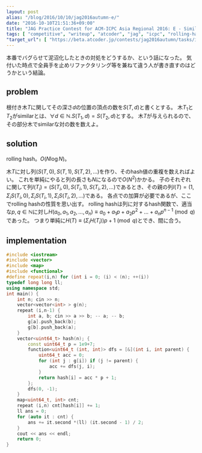 ```yaml
---
layout: post
alias: "/blog/2016/10/10/jag2016autumn-e/"
date: "2016-10-10T21:51:36+09:00"
title: "JAG Practice Contest for ACM-ICPC Asia Regional 2016: E - Similarity of Subtrees"
tags: [ "competitive", "writeup", "atcoder", "jag", "icpc", "rolling-hash", "tree" ]
"target_url": [ "https://beta.atcoder.jp/contests/jag2016autumn/tasks/icpc2016autumn_e" ]
---
```


本番でバグらせて泥沼化したときの対処をどうするか、という話になった。
気付いた時点で全員手を止めリファクタリング等を兼ねて違う人が書き直すのはどうかという結論。

## problem

根付き木$T$に関してその深さ$d$の位置の頂点の数を$S(T,d)$と書くとする。
木$T_1$と$T_2$がsimilarとは、$\forall d \in \mathbb{N}. S(T_1,d) = S(T_2,d)$とする。
木$T$が与えられるので、その部分木でsimilarな対の数を数えよ。

## solution

rolling hash。$O(N \log N)$。

木$T$に対し列$(S(T,0), S(T,1), S(T,2), \dots)$を作り、そのhash値の重複を数えればよい。
これを単純にやると列の長さも$N$になるので$O(N^2)$かかる。
子のそれぞれに関して列$l(T_i) = (S(T_i,0), S(T_i,1), S(T_i,2), \dots)$であるとき、その親の列$l(T) = (1, \Sigma_i S(T_i,0), \Sigma_i S(T_i,1), \Sigma_i S(T_i,2), \dots)$である。
各点での加算が必要であるが、ここでrolling hashの性質を思い出す。
rolling hashは列に対するhash関数で、適当な$p, q \in \mathbb{N}$に対し$H(a_0, a_1, a_2, \dots, a_n) \equiv a_0 + a_1p + a_2p^2 + \dots + a_np^{n-1} \pmod q$であった。
つまり単純に$H(T) \equiv (\Sigma_i H(T_i))p + 1 \pmod q$とでき、間に合う。

## implementation

``` c++
#include <iostream>
#include <vector>
#include <map>
#include <functional>
#define repeat(i,n) for (int i = 0; (i) < (n); ++(i))
typedef long long ll;
using namespace std;
int main() {
    int n; cin >> n;
    vector<vector<int> > g(n);
    repeat (i,n-1) {
        int a, b; cin >> a >> b; -- a; -- b;
        g[a].push_back(b);
        g[b].push_back(a);
    }
    vector<uint64_t> hash(n); {
        const uint64_t p = 1e9+7;
        function<uint64_t (int, int)> dfs = [&](int i, int parent) {
            uint64_t acc = 0;
            for (int j : g[i]) if (j != parent) {
                acc += dfs(j, i);
            }
            return hash[i] = acc * p + 1;
        };
        dfs(0, -1);
    }
    map<uint64_t, int> cnt;
    repeat (i,n) cnt[hash[i]] += 1;
    ll ans = 0;
    for (auto it : cnt) {
        ans += it.second *(ll) (it.second - 1) / 2;
    }
    cout << ans << endl;
    return 0;
}
```
